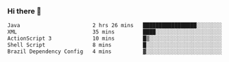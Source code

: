 ### Hi there 👋

<!--START_SECTION:waka-->

```txt
Java                       2 hrs 26 mins   █████████████████░░░░░░░░   68.59 %
XML                        35 mins         ████░░░░░░░░░░░░░░░░░░░░░   16.50 %
ActionScript 3             10 mins         █▒░░░░░░░░░░░░░░░░░░░░░░░   04.90 %
Shell Script               8 mins          █░░░░░░░░░░░░░░░░░░░░░░░░   04.01 %
Brazil Dependency Config   4 mins          ▓░░░░░░░░░░░░░░░░░░░░░░░░   02.09 %
```

<!--END_SECTION:waka-->

<!--
**jerry-shao/jerry-shao** is a ✨ _special_ ✨ repository because its `README.md` (this file) appears on your GitHub profile.

Here are some ideas to get you started:

- 🔭 I’m currently working on ...
- 🌱 I’m currently learning ...
- 👯 I’m looking to collaborate on ...
- 🤔 I’m looking for help with ...
- 💬 Ask me about ...
- 📫 How to reach me: ...
- 😄 Pronouns: ...
- ⚡ Fun fact: ...
-->
